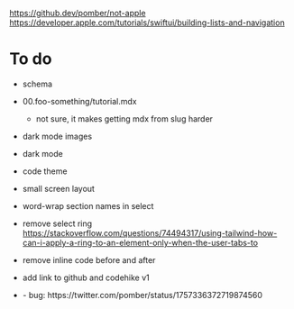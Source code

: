 https://github.dev/pomber/not-apple
https://developer.apple.com/tutorials/swiftui/building-lists-and-navigation

# To do

- schema
- 00.foo-something/tutorial.mdx
  - not sure, it makes getting mdx from slug harder
- dark mode images
- dark mode
- code theme
- small screen layout
- word-wrap section names in select
- remove select ring https://stackoverflow.com/questions/74494317/using-tailwind-how-can-i-apply-a-ring-to-an-element-only-when-the-user-tabs-to
- remove inline code before and after
- add link to github and codehike v1

- <CodeContent key={codeblock.meta} />
  - bug: https://twitter.com/pomber/status/1757336372719874560
